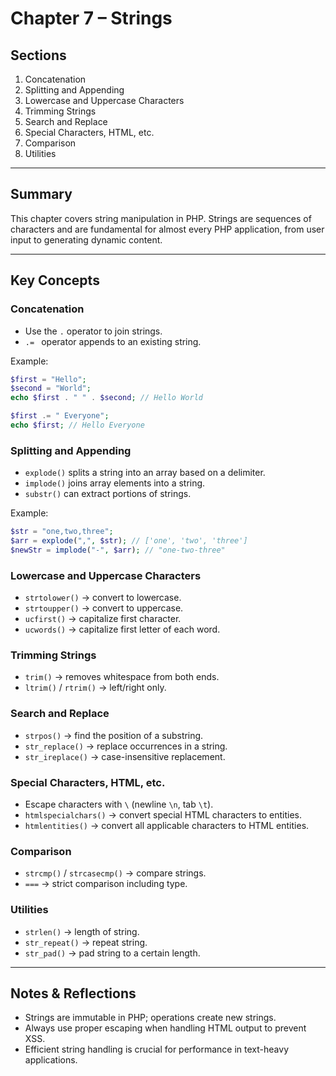 # Chapter 7 – Strings

## Sections
1. Concatenation  
2. Splitting and Appending  
3. Lowercase and Uppercase Characters  
4. Trimming Strings  
5. Search and Replace  
6. Special Characters, HTML, etc.  
7. Comparison  
8. Utilities  

---

## Summary
This chapter covers string manipulation in PHP. Strings are sequences of characters and are fundamental for almost every PHP application, from user input to generating dynamic content.

---

## Key Concepts

### Concatenation
- Use the `.` operator to join strings.
- `.= ` operator appends to an existing string.

Example:
```php
$first = "Hello";
$second = "World";
echo $first . " " . $second; // Hello World

$first .= " Everyone";
echo $first; // Hello Everyone
```

### Splitting and Appending

* `explode()` splits a string into an array based on a delimiter.
* `implode()` joins array elements into a string.
* `substr()` can extract portions of strings.

Example:

```php
$str = "one,two,three";
$arr = explode(",", $str); // ['one', 'two', 'three']
$newStr = implode("-", $arr); // "one-two-three"
```

### Lowercase and Uppercase Characters

* `strtolower()` → convert to lowercase.
* `strtoupper()` → convert to uppercase.
* `ucfirst()` → capitalize first character.
* `ucwords()` → capitalize first letter of each word.

### Trimming Strings

* `trim()` → removes whitespace from both ends.
* `ltrim()` / `rtrim()` → left/right only.

### Search and Replace

* `strpos()` → find the position of a substring.
* `str_replace()` → replace occurrences in a string.
* `str_ireplace()` → case-insensitive replacement.

### Special Characters, HTML, etc.

* Escape characters with `\` (newline `\n`, tab `\t`).
* `htmlspecialchars()` → convert special HTML characters to entities.
* `htmlentities()` → convert all applicable characters to HTML entities.

### Comparison

* `strcmp()` / `strcasecmp()` → compare strings.
* `===` → strict comparison including type.

### Utilities

* `strlen()` → length of string.
* `str_repeat()` → repeat string.
* `str_pad()` → pad string to a certain length.

---

## Notes & Reflections

* Strings are immutable in PHP; operations create new strings.
* Always use proper escaping when handling HTML output to prevent XSS.
* Efficient string handling is crucial for performance in text-heavy applications.